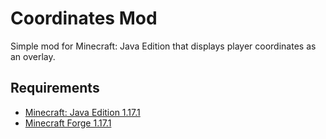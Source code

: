 # Coordinates Mod
Simple mod for Minecraft: Java Edition that displays player coordinates as an overlay.

## Requirements
* [Minecraft: Java Edition 1.17.1](https://www.minecraft.net/en-us/store/minecraft-java-edition)
* [Minecraft Forge 1.17.1](https://files.minecraftforge.net/net/minecraftforge/forge/index_1.17.1.html)
